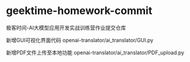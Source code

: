 # geektime-homework-commit
极客时间-AI大模型应用开发实战训练营作业提交仓库

新增GUI可视化界面代码
openai-translator/ai_translator/GUI.py

新增PDF文件上传至本地功能
openai-translator/ai_translator/PDF_upload.py

